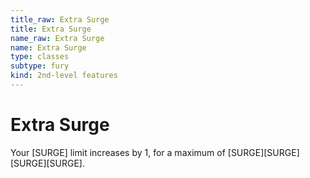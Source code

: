 ```yaml
---
title_raw: Extra Surge
title: Extra Surge
name_raw: Extra Surge
name: Extra Surge
type: classes
subtype: fury
kind: 2nd-level features
---
```


# Extra Surge

Your \[SURGE\] limit increases by 1, for a maximum of \[SURGE\]\[SURGE\]\[SURGE\]\[SURGE\].
